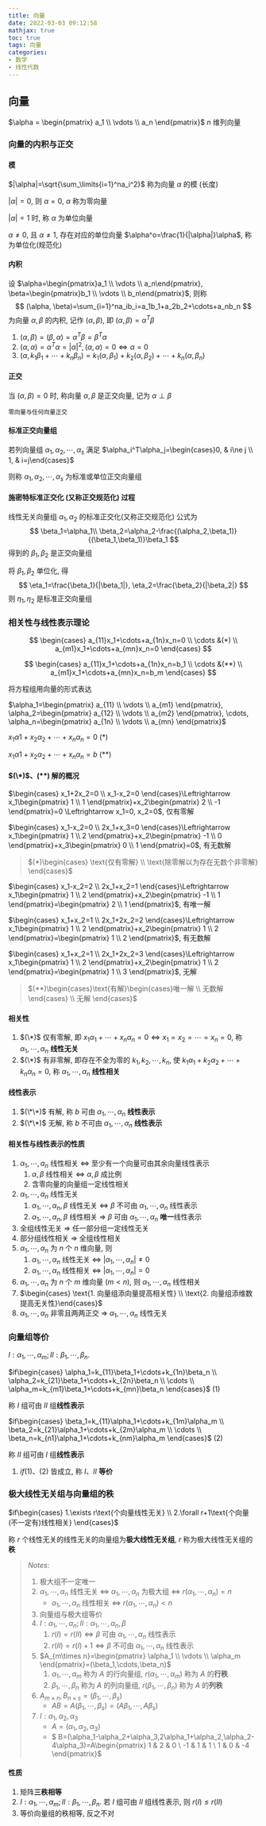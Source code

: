 ```yaml
---
title: 向量
date: 2022-03-03 09:12:58
mathjax: true
toc: true
tags: 向量
categories:
- 数学
- 线性代数
---
```


##  向量

$\alpha = \begin{pmatrix} a_1 \\ \vdots \\ a_n \end{pmatrix}$ $n$ 维列向量

### 向量的内积与正交

#### 模

$|\alpha|=\sqrt{\sum_\limits{i=1}^na_i^2}$ 称为向量 $\alpha$ 的模 (长度)

$|\alpha|=0$,  则 $\alpha=0$, $\alpha$ 称为零向量

$|\alpha|=1$ 时, 称 $\alpha$ 为单位向量

$\alpha \not=0$, 且 $\alpha\not=1$, 存在对应的单位向量 $\alpha^o=\frac{1}{|\alpha|}\alpha$, 称为单位化(规范化)

<!-- more -->

#### 内积

设 $\alpha=\begin{pmatrix}a_1 \\ \vdots \\ a_n\end{pmatrix}, \beta=\begin{pmatrix}b_1 \\ \vdots \\ b_n\end{pmatrix}$, 则称
$$
(\alpha, \beta)=\sum_{i=1}^na_ib_i=a_1b_1+a_2b_2+\cdots+a_nb_n
$$
为向量 $\alpha, \beta$ 的内积, 记作 $(\alpha, \beta)$, 即 $(\alpha,\beta)=\alpha^T\beta$

1. $(\alpha, \beta)=(\beta, \alpha)=\alpha^T\beta=\beta^T\alpha$
2. $(\alpha, \alpha)=\alpha^T\alpha=|\alpha|^2, (\alpha, \alpha)=0\Leftrightarrow\alpha=0$
3. $(\alpha, k_1\beta_1+\cdots+k_n\beta_n)=k_1(\alpha,\beta_1)+k_2(\alpha,\beta_2)+\cdots+k_n(\alpha,\beta_n)$



#### 正交

当 $(\alpha, \beta)=0$ 时, 称向量 $\alpha, \beta$ 是正交向量, 记为 $\alpha \perp \beta$

`零向量与任何向量正交`

#### 标准正交向量组

若列向量组 $\alpha_1, \alpha_2, \cdots, \alpha_s$ 满足 $\alpha_i^T\alpha_j=\begin{cases}0, & i\ne j \\ 1, & i=j\end{cases}$

则称 $\alpha_1, \alpha_2, \cdots, \alpha_s$ 为标准或单位正交向量组

#### 施密特标准正交化 (又称正交规范化) 过程

线性无关向量组 $\alpha_1, \alpha_2$ 的标准正交化(又称正交规范化) 公式为
$$
\beta_1=\alpha_1\\
\beta_2=\alpha_2-\frac{(\alpha_2,\beta_1)}{(\beta_1,\beta_1)}\beta_1
$$
得到的 $\beta_1,\beta_2$ 是正交向量组

将 $\beta_1,\beta_2$ 单位化, 得
$$
\eta_1=\frac{\beta_1}{|\beta_1|}, \eta_2=\frac{\beta_2}{|\beta_2|}
$$
则 $\eta_1,\eta_2$ 是标准正交向量组

### 相关性与线性表示理论

$$
\begin{cases}
a_{11}x_1+\cdots+a_{1n}x_n=0 \\
\cdots &(*) \\
a_{m1}x_1+\cdots+a_{mn}x_n=0
\end{cases}
$$

$$
\begin{cases}
a_{11}x_1+\cdots+a_{1n}x_n=b_1 \\
\cdots &(**) \\
a_{m1}x_1+\cdots+a_{mn}x_n=b_m
\end{cases}
$$

将方程组用向量的形式表达

$\alpha_1=\begin{pmatrix} a_{11} \\ \vdots \\ a_{m1} \end{pmatrix}, \alpha_2=\begin{pmatrix} a_{12} \\ \vdots \\ a_{m2} \end{pmatrix}, \cdots, \alpha_n=\begin{pmatrix} a_{1n} \\ \vdots \\ a_{mn} \end{pmatrix}$

$x_1\alpha1+x_2\alpha_2+\cdots+x_n\alpha_n=0$    $(*)$

$x_1\alpha1+x_2\alpha_2+\cdots+x_n\alpha_n=b$    $(**)$

#### $(\*)$、$(**)$ 解的概况

$\begin{cases} x_1+2x_2=0 \\ x_1-x_2=0 \end{cases}\Leftrightarrow x_1\begin{pmatrix} 1 \\ 1 \end{pmatrix}+x_2\begin{pmatrix} 2 \\ -1 \end{pmatrix}=0 \Leftrightarrow x_1=0, x_2=0$, 仅有零解

$\begin{cases} x_1-x_2=0 \\ 2x_1+x_3=0 \end{cases}\Leftrightarrow x_1\begin{pmatrix} 1 \\ 2 \end{pmatrix}+x_2\begin{pmatrix} -1 \\ 0 \end{pmatrix}+x_3\begin{pmatrix} 0 \\ 1 \end{pmatrix}=0$, 有无数解

> $(*)\begin{cases} \text{仅有零解} \\ \text{除零解以为存在无数个非零解} \end{cases}$

$\begin{cases} x_1-x_2=2 \\ 2x_1+x_2=1 \end{cases}\Leftrightarrow x_1\begin{pmatrix} 1 \\ 2 \end{pmatrix}+x_2\begin{pmatrix} -1 \\ 1 \end{pmatrix}=\begin{pmatrix} 2 \\ 1 \end{pmatrix}$, 有唯一解

$\begin{cases} x_1+x_2=1 \\ 2x_1+2x_2=2 \end{cases}\Leftrightarrow x_1\begin{pmatrix} 1 \\ 2 \end{pmatrix}+x_2\begin{pmatrix} 1 \\ 2 \end{pmatrix}=\begin{pmatrix} 1 \\ 2 \end{pmatrix}$, 有无数解

$\begin{cases} x_1+x_2=1 \\ 2x_1+2x_2=3 \end{cases}\Leftrightarrow x_1\begin{pmatrix} 1 \\ 2 \end{pmatrix}+x_2\begin{pmatrix} 1 \\ 2 \end{pmatrix}=\begin{pmatrix} 1 \\ 3 \end{pmatrix}$, 无解

> $(**)\begin{cases}\text{有解}\begin{cases}唯一解 \\ 无数解 \end{cases} \\ 无解 \end{cases}$

#### 相关性

1. $(\*)$ 仅有零解, 即 $x_1\alpha_1+\cdots+x_n\alpha_n=0\Leftrightarrow x_1=x_2=\cdots=x_n=0$, 称 $\alpha_1, \cdots, \alpha_n$ **线性无关**
2. $(\*)$ 有非零解, 即存在不全为零的 $k_1, k_2, \cdots, k_n$, 使 $k_1\alpha_1+k_2\alpha_2+\cdots+k_n\alpha_n=0$, 称 $\alpha_1, \cdots, \alpha_n$ **线性相关**

#### 线性表示

1. $(\*\*)$ 有解, 称 $b$ 可由 $\alpha_1, \cdots, \alpha_n$ **线性表示**
2. $(\*\*)$ 无解, 称 $b$ 不可由 $\alpha_1, \cdots, \alpha_n$ **线性表示**

#### 相关性与线性表示的性质

1. $\alpha_1, \cdots, \alpha_n$ 线性相关 $\Leftrightarrow$ 至少有一个向量可由其余向量线性表示
   1. $\alpha, \beta$ 线性相关 $\Leftrightarrow$ $\alpha, \beta$ 成比例
   2. 含零向量的向量组一定线性相关
2. $\alpha_1, \cdots, \alpha_n$ 线性无关
   1. $\alpha_1, \cdots, \alpha_n, \beta$ 线性无关 $\Leftrightarrow$ $\beta$ 不可由 $\alpha_1, \cdots, \alpha_n$ 线性表示
   2. $\alpha_1, \cdots, \alpha_n, \beta$ 线性相关 $\Rightarrow$ $\beta$ 可由 $\alpha_1, \cdots, \alpha_n$ **唯一**线性表示
3. 全组线性无关 $\Rightarrow$ 任一部分组一定线性无关
4. 部分组线性相关 $\Rightarrow$ 全组线性相关
5. $\alpha_1, \cdots, \alpha_n$ 为 $n$ 个 $n$ 维向量, 则
   1. $\alpha_1, \cdots, \alpha_n$ 线性无关 $\Leftrightarrow$ $|\alpha_1, \cdots, \alpha_n|\not=0$
   2. $\alpha_1, \cdots, \alpha_n$ 线性相关 $\Leftrightarrow$ $|\alpha_1, \cdots, \alpha_n|=0$
6. $\alpha_1,\cdots,\alpha_n$ 为 $n$ 个 $m$ 维向量 $(m<n)$, 则 $\alpha_1,\cdots,\alpha_n$ 线性相关
7. $\begin{cases} \text{1. 向量组添向量提高相关性} \\ \text{2. 向量组添维数提高无关性}\end{cases}$
8. $\alpha_1,\cdots,\alpha_n$ 非零且两两正交 $\Rightarrow$ $\alpha_1,\cdots,\alpha_n$ 线性无关

### 向量组等价

$I: \alpha_1,\cdots,\alpha_m; II: \beta_1,\cdots,\beta_n.$

$if\begin{cases} \alpha_1=k_{11}\beta_1+\cdots+k_{1n}\beta_n \\ \alpha_2=k_{21}\beta_1+\cdots+k_{2n}\beta_n \\ \cdots \\ \alpha_m=k_{m1}\beta_1+\cdots+k_{mn}\beta_n \end{cases}$      $(1)$

称 $I$ 组可由 $II$ 组**线性表示**

$if\begin{cases} \beta_1=k_{11}\alpha_1+\cdots+k_{1m}\alpha_m \\ \beta_2=k_{21}\alpha_1+\cdots+k_{2m}\alpha_m \\ \cdots \\ \beta_n=k_{n1}\alpha_1+\cdots+k_{nm}\alpha_m \end{cases}$      $(2)$

称 $II$ 组可由 $I$ 组**线性表示**

1. $if (1)、(2)$ 皆成立, 称 $I、II$ **等价**

###  极大线性无关组与向量组的秩

$if\begin{cases} 1.\exists r\text{个向量线性无关} \\ 2.\forall r+1\text{个向量(不一定有)线性相关} \end{cases}$ 

称 $r$ 个线性无关的线性无关的向量组为**极大线性无关组**, $r$ 称为极大线性无关组的**秩**

> $Notes:$
>
> 1. 极大组不一定唯一
> 2. $\alpha_1,\cdots,\alpha_n$ 线性无关 $\Leftrightarrow$ $\alpha_1,\cdots,\alpha_n$ 为极大组 $\Leftrightarrow$ $r(\alpha_1,\cdots,\alpha_n)$$=n$
>    * $\alpha_1,\cdots,\alpha_n$ 线性相关 $\Leftrightarrow$ $r(\alpha_1, \cdots, \alpha_n)<n$
> 3. 向量组与极大组等价
> 4. $I:\alpha_1,\cdots,\alpha_n;II:\alpha_1,\cdots,\alpha_n,\beta$
>    1. $r(I)=r(II)\Leftrightarrow\beta$ 可由 $\alpha_1,\cdots,\alpha_n$ 线性表示
>    2. $r(II)=r(I)+1\Leftrightarrow \beta$ 不可由 $\alpha_1,\cdots,\alpha_n$ 线性表示
> 5. $A_{m\times n}=\begin{pmatrix} \alpha_1 \\ \vdots \\ \alpha_m \end{pmatrix}=(\beta_1,\cdots,\beta_n)$
>    1. $\alpha_1,\cdots,\alpha_m$ 称为 $A$ 的行向量组, $r(\alpha_1,\cdots,\alpha_m)$ 称为 $A$ 的**行秩**
>    2. $\beta_1,\cdots,\beta_n$ 称为 $A$ 的列向量组, $r(\beta_1,\cdots,\beta_n)$ 称为 $A$ 的**列秩**
> 6. $A_{m\times n}, B_{n\times s}=(\beta_1,\cdots,\beta_s)$
>    * $AB=A(\beta_1,\cdots,\beta_s)=(A\beta_1,\cdots,A\beta_s)$
> 7. $I:\alpha_1,\alpha_2,\alpha_3$
>    * $A=(\alpha_1,\alpha_2,\alpha_3)$
>    * $ B=(\alpha_1-\alpha_2+\alpha_3,2\alpha_1+\alpha_2,\alpha_2-4\alpha_3)=A\begin{pmatrix} 1 & 2 & 0 \\ -1 & 1 & 1 \\ 1 & 0 & -4 \end{pmatrix}$

#### 性质

1. 矩阵**三秩相等**
2. $I:\alpha_1,\cdots,\alpha_m;II:\beta_1,\cdots,\beta_n$. 若 $I$ 组可由 $II$ 组线性表示, 则 $r(I)\leq r(II)$
3. 等价向量组的秩相等, 反之不对



















